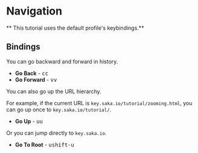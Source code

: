# Navigation

** This tutorial uses the default profile's keybindings.**

## Bindings

You can go backward and forward in history.

* **Go Back** - <kbd>c</kbd><kbd>c</kbd>
* **Go Forward** - <kbd>v</kbd><kbd>v</kbd>

You can also go up the URL hierarchy.

For example, if the current URL is `key.saka.io/tutorial/zooming.html`, you can go up once to `key.saka.io/tutorial/`.

* **Go Up** - <kbd>u</kbd><kbd>u</kbd>

Or you can jump directly to `key.saka.io`.

* **Go To Root** - <kbd>u</kbd><kbd>shift-u</kbd>
